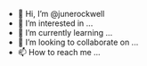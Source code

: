 - 👋 Hi, I’m @junerockwell
- 👀 I’m interested in ...
- 🌱 I’m currently learning ...
- 💞️ I’m looking to collaborate on ...
- 📫 How to reach me ...

<!---
junerockwell/junerockwell is a ✨ special ✨ repository because its `README.md` (this file) appears on your GitHub profile.
You can click the Preview link to take a look at your changes.
--->
